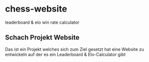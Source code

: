 # chess-website

leaderboard & elo win rate calculator

## Schach Projekt Website

Das ist ein Projekt welches sich zum Ziel gesetzt hat eine Website zu entwickeln auf der es ein Leaderboard & Elo-Calculator gibt
